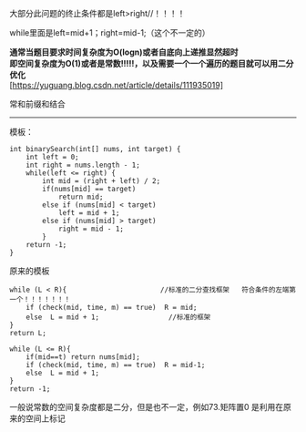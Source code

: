 大部分此问题的终止条件都是left>right//！！！！  
 
while里面是left=mid+1；right=mid-1;（这个不一定的）  
  
**通常当题目要求时间复杂度为O(logn)或者自底向上递推显然超时**  
**即空间复杂度为O(1)或者是常数!!!!!，以及需要一个一个遍历的题目就可以用二分优化**  
[https://yuguang.blog.csdn.net/article/details/111935019]  
  
常和前缀和结合  

---

模板：  
```
int binarySearch(int[] nums, int target) {
    int left = 0; 
    int right = nums.length - 1; 
    while(left <= right) { 
        int mid = (right + left) / 2;
        if(nums[mid] == target)
            return mid; 
        else if (nums[mid] < target)
            left = mid + 1; 
        else if (nums[mid] > target)
            right = mid - 1; 
        }
    return -1;
}
```
  
原来的模板  
```
while (L < R){                       //标准的二分查找框架   符合条件的左端第一个！！！！！！！   
    if (check(mid, time, m) == true)  R = mid;
    else  L = mid + 1;                 //标准的框架
}
return L;

while (L <= R){   
    if(mid==t) return nums[mid];
    if (check(mid, time, m) == true)  R = mid-1;
    else  L = mid + 1;                 
}
return -1;
```



















一般说常数的空间复杂度都是二分，但是也不一定，例如73.矩阵置0
是利用在原来的空间上标记
